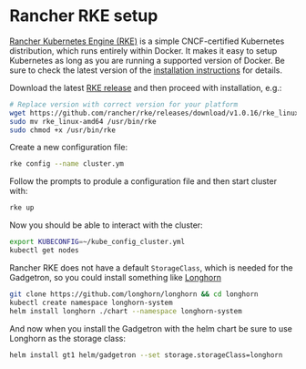 # Rancher RKE setup

[Rancher Kubernetes Engine (RKE)](https://rancher.com/docs/rke/latest/en/) is a simple CNCF-certified Kubernetes distribution, which runs entirely within Docker. It makes it easy to setup Kubernetes as long as you are running a supported version of Docker. Be sure to check the latest version of the [installation instructions](https://rancher.com/docs/rke/latest/en/installation/) for details.

Download the latest [RKE release](https://github.com/rancher/rke/releases) and then proceed with installation, e.g.:

```bash
# Replace version with correct version for your platform
wget https://github.com/rancher/rke/releases/download/v1.0.16/rke_linux-amd64
sudo mv rke_linux-amd64 /usr/bin/rke
sudo chmod +x /usr/bin/rke
```

Create a new configuration file:

```bash
rke config --name cluster.ym
```

Follow the prompts to produle a configuration file and then start cluster with:

```bash
rke up
```

Now you should be able to interact with the cluster:

```bash
export KUBECONFIG=~/kube_config_cluster.yml
kubectl get nodes
```

Rancher RKE does not have a default `StorageClass`, which is needed for the Gadgetron, so you could install something like [Longhorn](https://longhorn.io/)

```bash
git clone https://github.com/longhorn/longhorn && cd longhorn
kubectl create namespace longhorn-system
helm install longhorn ./chart --namespace longhorn-system
```

And now when you install the Gadgetron with the helm chart be sure to use Longhorn as the storage class:

```bash
helm install gt1 helm/gadgetron --set storage.storageClass=longhorn
```